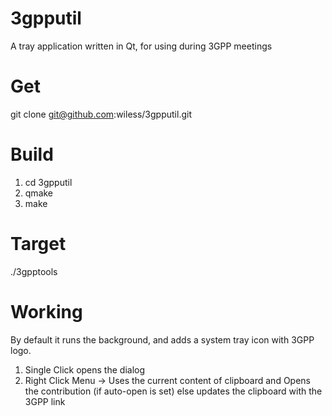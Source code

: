 3gpputil
========

A tray application written in Qt, for using during 3GPP meetings

Get
=====
git clone git@github.com:wiless/3gpputil.git

Build
======
1. cd 3gpputil
2. qmake
3. make


Target 
=======
./3gpptools


Working
============
By default it runs the background, and adds a system tray icon with 3GPP logo. 

1. Single Click opens the dialog
2. Right Click Menu -> Uses the current content of clipboard and Opens the contribution (if auto-open is set) else updates the clipboard with the 3GPP link

